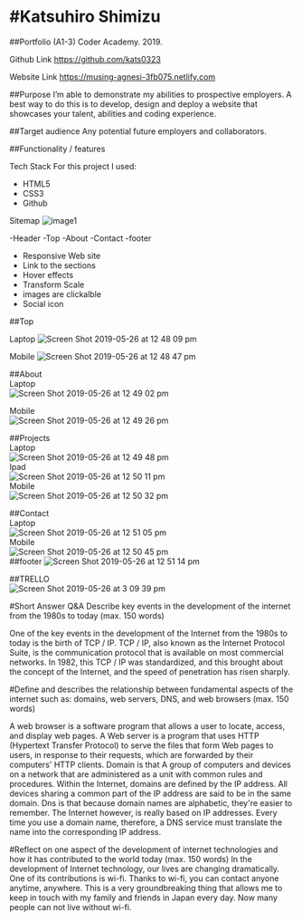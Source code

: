 #Katsuhiro Shimizu
====
##Portfolio (A1-3)
Coder Academy. 2019.

Github Link
https://github.com/kats0323

Website Link
https://musing-agnesi-3fb075.netlify.com



##Purpose
I’m able to demonstrate my abilities to prospective employers. A best way to do this is to develop, design and deploy a website that showcases your talent, abilities and coding experience.

##Target audience
Any potential future employers and collaborators.

##Functionality / features

Tech Stack
For this project I used:
* HTML5
* CSS3
* Github 

Sitemap
![image1](https://user-images.githubusercontent.com/46526995/58377555-ccef5580-7fc6-11e9-9f40-f751eacf32f3.jpeg)

-Header
-Top
-About
-Contact
-footer
* Responsive Web site
* Link to the sections
* Hover effects
* Transform Scale
* images are clickalble
* Social icon

##Top  

Laptop
![Screen Shot 2019-05-26 at 12 48 09 pm](https://user-images.githubusercontent.com/46526995/58377573-34a5a080-7fc7-11e9-975e-35ecbf5f76ed.png)

Mobile
![Screen Shot 2019-05-26 at 12 48 47 pm](https://user-images.githubusercontent.com/46526995/58377587-69195c80-7fc7-11e9-8002-078f19558fd1.png)

##About  
Laptop  
![Screen Shot 2019-05-26 at 12 49 02 pm](https://user-images.githubusercontent.com/46526995/58377598-b3024280-7fc7-11e9-9d24-c902fd4052fe.png)  

Mobile  
![Screen Shot 2019-05-26 at 12 49 26 pm](https://user-images.githubusercontent.com/46526995/58377601-b5649c80-7fc7-11e9-859b-f91375ab06e2.png)
  
  ##Projects  
  Laptop  
  ![Screen Shot 2019-05-26 at 12 49 48 pm](https://user-images.githubusercontent.com/46526995/58377608-d6c58880-7fc7-11e9-9f40-ab05610e4b61.png)  
  Ipad  
  ![Screen Shot 2019-05-26 at 12 50 11 pm](https://user-images.githubusercontent.com/46526995/58377609-d9c07900-7fc7-11e9-98ba-7c5dac36bbd7.png)  
  Mobile  
  ![Screen Shot 2019-05-26 at 12 50 32 pm](https://user-images.githubusercontent.com/46526995/58377610-daf1a600-7fc7-11e9-89e1-ab27a8c3c4f0.png)
  
  ##Contact  
  Laptop  
  ![Screen Shot 2019-05-26 at 12 51 05 pm](https://user-images.githubusercontent.com/46526995/58377617-fe1c5580-7fc7-11e9-81c2-c7f4f7e2cc16.png)  
  Mobile  
  ![Screen Shot 2019-05-26 at 12 50 45 pm](https://user-images.githubusercontent.com/46526995/58377618-007eaf80-7fc8-11e9-887e-9d1b060e2c8d.png)  
  ##footer
  ![Screen Shot 2019-05-26 at 12 51 14 pm](https://user-images.githubusercontent.com/46526995/58377623-1ab88d80-7fc8-11e9-8d9f-17fda46f23f5.png)  
    
 ##TRELLO  
    ![Screen Shot 2019-05-26 at 3 09 39 pm](https://user-images.githubusercontent.com/46526995/58377639-72ef8f80-7fc8-11e9-9377-e10f1c98d033.png)
    
   #Short Answer Q&A
Describe key events in the development of the internet from the 1980s to today (max. 150 words)  

One of the key events in the development of the Internet from the 1980s to today is the birth of TCP / IP. TCP / IP, also known as the Internet Protocol Suite, is the communication protocol that is available on most commercial networks. In 1982, this TCP / IP was standardized, and this brought about the concept of the Internet, and the speed of penetration has risen sharply.

#Define and describes the relationship between fundamental aspects of the internet such as: domains, web servers, DNS, and web browsers (max. 150 words)

A web browser is a software program that allows a user to locate, access, and display web pages.
A Web server is a program that uses HTTP (Hypertext Transfer Protocol) to serve the files that form Web pages to users, in response to their requests, which are forwarded by their computers' HTTP clients.
Domain is that A group of computers and devices on a network that are administered as a unit with common rules and procedures. Within the Internet, domains are defined by the IP address. All devices sharing a common part of the IP address are said to be in the same domain.
Dns is that because domain names are alphabetic, they're easier to remember. The Internet however, is really based on IP addresses. Every time you use a domain name, therefore, a DNS service must translate the name into the corresponding IP address.

#Reflect on one aspect of the development of internet technologies and how it has contributed to the world today (max. 150 words)
In the development of Internet technology, our lives are changing dramatically. One of its contributions is wi-fi. Thanks to wi-fi, you can contact anyone anytime, anywhere. This is a very groundbreaking thing that allows me to keep in touch with my family and friends in Japan every day. Now many people can not live without wi-fi.
